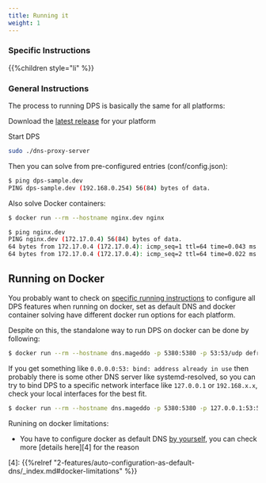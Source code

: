 ```yaml
---
title: Running it
weight: 1
---
```


### Specific Instructions

{{%children style="li"  %}}

### General Instructions
The process to running DPS is basically the same for all platforms:

Download the [latest release][2] for your platform

Start DPS
```bash
sudo ./dns-proxy-server
```

Then you can solve from pre-configured entries (conf/config.json):
```bash
$ ping dps-sample.dev
PING dps-sample.dev (192.168.0.254) 56(84) bytes of data.
```

Also solve Docker containers:
```bash
$ docker run --rm --hostname nginx.dev nginx

$ ping nginx.dev
PING nginx.dev (172.17.0.4) 56(84) bytes of data.
64 bytes from 172.17.0.4 (172.17.0.4): icmp_seq=1 ttl=64 time=0.043 ms
64 bytes from 172.17.0.4 (172.17.0.4): icmp_seq=2 ttl=64 time=0.022 ms
```

## Running on Docker

You probably want to check on [specific running instructions][3] to configure all DPS features when running on docker,
set as default DNS and docker container solving have different docker run options for each platform.

Despite on this, the standalone way to run DPS on docker can be done by following:

```bash
$ docker run --rm --hostname dns.mageddo -p 5380:5380 -p 53:53/udp defreitas/dns-proxy-server
```
If you get something like `0.0.0.0:53: bind: address already in use` then probably there is some other DNS server like 
systemd-resolved, so you can try to bind DPS to a specific network interface like `127.0.0.1` or `192.168.x.x`, check
your local interfaces for the best fit.

```bash
$ docker run --rm --hostname dns.mageddo -p 5380:5380 -p 127.0.0.1:53:53/udp defreitas/dns-proxy-server
```

Runining on docker limitations:

* You have to configure docker as default DNS [by yourself][3], you can check more [details here][4] for the reason

[1]: https://github.com/mageddo/dns-proxy-server/issues/326
[2]: https://github.com/mageddo/dns-proxy-server/releases
[3]: #specific-instructions
[4]: {{%relref "2-features/auto-configuration-as-default-dns/_index.md#docker-limitations" %}}
